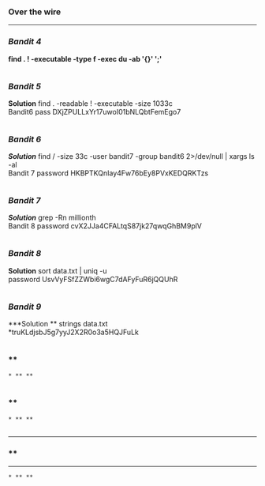   ### Over the wire 
  -----
  ### *Bandit 4*
   **find . \! -executable -type f -exec du -ab '{}' ';'**  
  ```
  ```
  ### *Bandit 5*
   **Solution**  find . -readable  \! -executable -size 1033c  
   Bandit6 pass DXjZPULLxYr17uwoI01bNLQbtFemEgo7
  ```
  ```
  ### *Bandit 6*
   ***Solution***   find / -size 33c -user bandit7 -group bandit6 2>/dev/null | xargs ls -al  
    Bandit 7 password HKBPTKQnIay4Fw76bEy8PVxKEDQRKTzs
  ```
  ```
  ### *Bandit 7*
  ***Solution***  grep -Rn millionth  
  Bandit 8 password cvX2JJa4CFALtqS87jk27qwqGhBM9plV  
  ```
  ```
  ### *Bandit 8*
  **Solution**  sort data.txt | uniq -u  
  password UsvVyFSfZZWbi6wgC7dAFyFuR6jQQUhR  
  ```
  ```
  ### *Bandit 9*
   ***Solution **  strings data.txt  
   *truKLdjsbJ5g7yyJ2X2R0o3a5HQJFuLk  

  ```
  ```
  ### **
    * ** **
  ```
  ```
  ### **
    * ** **
  ```
  ```
  -----
  ### **
  -----
    * ** **
  ```
  ```

